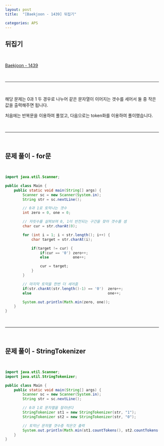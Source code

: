 ```yaml
---
layout: post
title:  "[Baekjoon - 1439] 뒤집기"

categories: APS
---
```


## 뒤집기

<br>

[Baekjoon - 1439](https://www.acmicpc.net/problem/1439)

<br>

***

<br>

해당 문제는 0과 1 두 경우로 나누어 같은 문자열이 이어지는 갯수를 세어서 둘 중 작은 값을 출력해주면 됩니다.

처음에는 반복문을 이용하여 풀었고, 다음으로는 token화를 이용하여 풀이했습니다.

<br>

***

<br>

## 문제 풀이 - for문

<br>

```java
import java.util.Scanner;

public class Main {
    public static void main(String[] args) {
        Scanner sc = new Scanner(System.in);
        String str = sc.nextLine();

        // 0과 1로 토막나는 갯수
        int zero = 0, one = 0;

        // 자릿수를 살펴보며 0, 1이 반전되는 구간을 찾아 갯수를 셈
        char cur = str.charAt(0);

        for (int i = 1; i < str.length(); i++) {
            char target = str.charAt(i);

            if(target != cur) {
                if(cur == '0') zero++;
                else           one++;

                cur = target;
            }
        }

        // 마지막 토막을 한번 더 세어줌
        if(str.charAt(str.length()-1) == '0')  zero++;
        else                                   one++;

        System.out.println(Math.min(zero, one));
    }
}
```

<br>

***

<br>

## 문제 풀이 - StringTokenizer

<br>

```java
import java.util.Scanner;
import java.util.StringTokenizer;

public class Main {
    public static void main(String[] args) {
        Scanner sc = new Scanner(System.in);
        String str = sc.nextLine();

        // 0과 1로 문자열을 잘라낸다
        StringTokenizer st1 = new StringTokenizer(str, "1");
        StringTokenizer st2 = new StringTokenizer(str, "0");

        // 토막난 문자열 갯수중 작은것 출력
        System.out.println(Math.min(st1.countTokens(), st2.countTokens()));
    }
}
```